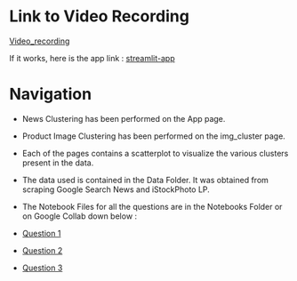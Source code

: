# Link to Video Recording 
[Video_recording](https://drive.google.com/file/d/1koDY67P4-Ahkm80fn7zFGYGe77hIrh8l/view?usp=sharing)

If it works, here is the app link :
[streamlit-app](https://cldtmining.streamlit.app)

# Navigation
- News Clustering has been performed on the App page.
- Product Image Clustering has been performed on the img_cluster page.
- Each of the pages contains a scatterplot to visualize the various clusters present in the data.
- The data used is contained in the Data Folder. It was obtained from scraping Google Search News and iStockPhoto LP.
- The Notebook Files for all the questions are in the Notebooks Folder or on Google Collab down below : 

- [Question 1](https://colab.research.google.com/drive/1oYqagDFoMAEjkfWfEjmxOaHlhctqh_dX?usp=sharing)
- [Question 2](https://colab.research.google.com/drive/1dAnqTJBainPPCSZNGGbRikxjLGE5KhdJ?usp=sharing)
- [Question 3](https://colab.research.google.com/drive/1yzAY2sgVjD1W0zf7cYWiOWM2GrZHTMgK?usp=sharing)
